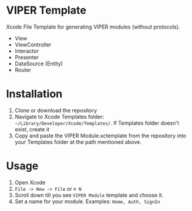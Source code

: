 # VIPER Template
Xcode File Template for generating VIPER modules (without protocols).

- View
- ViewController
- Interactor
- Presenter
- DataSource (Entity)
- Router

# Installation
1. Clone or download the repository
2. Navigate to Xcode Templates folder: ```~/Library/Developer/Xcode/Templates/```. If Templates folder doesn't exist, create it
3. Copy and paste the VIPER Module.xctemplate from the repository into your Templates folder at the path mentioned above.

# Usage
1. Open Xcode
2. ```File -> New -> File``` or ```⌘ N```
3. Scroll down till you see ```VIPER Module``` template and choose it.
4. Set a name for your module. Examples: ```Home, Auth, SignIn```